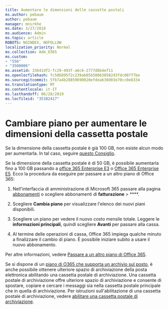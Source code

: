 ```yaml
---
title: Aumentare le dimensioni delle cassette postali
ms.author: pebaum
author: pebaum
manager: mnirkhe
ms.date: 3/27/2018
ms.audience: Admin
ms.topic: article
ROBOTS: NOINDEX, NOFOLLOW
localization_priority: Normal
ms.collection: Adm_O365
ms.custom:
- "556"
- "3500006"
ms.assetid: 33641df2-fc29-493f-a6c6-2777d8b4ef11
ms.openlocfilehash: fc50b895f2c239ab05b58063058243fdc007f7be
ms.sourcegitcommit: 5fb7a4b28859690020efdea630d03e70cc0e6334
ms.translationtype: MT
ms.contentlocale: it-IT
ms.lasthandoff: 06/28/2019
ms.locfileid: "35382417"
---
```

# <a name="switch-plans-to-increase-mailbox-size"></a>Cambiare piano per aumentare le dimensioni della cassetta postale

Se la dimensione della cassetta postale è già 100 GB, non esiste alcun modo per aumentarla. In tal caso, seguire [questo Consiglio](https://support.office.com/client/e57572ff-0ba7-4782-ba5d-cdac3142ea71).
  
Se la dimensione della cassetta postale è di 50 GB, è possibile aumentarla fino a 100 GB passando a [office 365 Enterprise E3](https://products.office.com/business/office-365-enterprise-e3-business-software) o [Office 365 Enterprise E5](https://products.office.com/business/office-365-enterprise-e5-business-software). Ecco la procedura da eseguire per passare a un altro piano di Office 365:
  
1. Nell'interfaccia di amministrazione di Microsoft 365 passare alla pagina [abbonamenti](https://go.microsoft.com/fwlink/p/?linkid=842054) o scegliere abbonamenti di **fatturazione** \> ****.

2. Scegliere **Cambia piano** per visualizzare l'elenco dei nuovi piani disponibili.

3. Scegliere un piano per vedere il nuovo costo mensile totale. Leggere le **informazioni principali**, quindi scegliere **Avanti** per passare alla cassa.

4. Al termine delle operazioni di cassa, Office 365 impiega qualche minuto a finalizzare il cambio di piano. È possibile iniziare subito a usare il nuovo abbonamento.

Per altre informazioni, vedere [Passare a un altro piano di Office 365](https://support.office.com/article/73318661-8f33-478b-bcc7-fb8d69dbb22a).
  
Se si dispone di un [piano di O365 che supporta un archivio sul posto](https://docs.microsoft.com/office365/servicedescriptions/exchange-online-archiving-service-description/exchange-online-archiving-service-description), è anche possibile ottenere ulteriore spazio di archiviazione della posta elettronica abilitando una cassetta postale di archiviazione.  Una cassetta postale di archiviazione offre ulteriore spazio di archiviazione e consente di spostare, copiare e cercare i messaggi sia nella cassetta postale principale che in quella di archiviazione. Per istruzioni sull'abilitazione di una cassetta postale di archiviazione, vedere [abilitare una cassetta postale di archiviazione](https://docs.microsoft.com/office365/securitycompliance/enable-archive-mailboxes).
